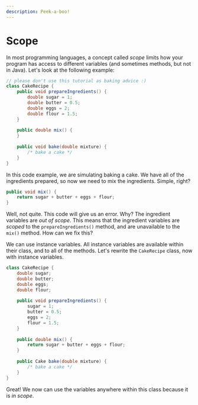 ```yaml
---
description: Peek-a-boo!
---
```


# Scope

In most programming languages, a concept called _scope_ limits how your program has access to different variables \(and sometimes methods, but not in Java\). Let's look at the following example:

```java
// please don't use this tutorial as baking advice :)
class CakeRecipe {
    public void prepareIngredients() {
        double sugar = 1;
        double butter = 0.5;
        double eggs = 2;
        double flour = 1.5;
    }
    
    public double mix() {
    }
    
    public void bake(double mixture) {
        /* bake a cake */
    }
}
```

In this code example, we are simulating baking a cake. We have all of the ingredients prepared, so now we need to mix the ingredients. Simple, right?

```java
public void mix() {
    return sugar + butter + eggs + flour;
}
```

Well, not quite. This code will give us an error. Why? The ingredient variables are _out of scope_. This means that the ingredient variables are _scoped_ to the `prepareIngredients()` method, and are unavailable to the `mix()` method. How can we fix this? 

We can use instance variables. All instance variables are available within their class, and to all of the methods. Let's rewrite the `CakeRecipe` class, now with instance variables.

```java
class CakeRecipe {
    double sugar;
    double butter;
    double eggs;
    double flour;
    
    public void prepareIngredients() {
        sugar = 1;
        butter = 0.5;
        eggs = 2;
        flour = 1.5;
    }
    
    public double mix() {
        return sugar + butter + eggs + flour;
    }
    
    public Cake bake(double mixture) {
        /* bake a cake */
    }
}
```

Great! We now can use the variables anywhere within this class because it is _in scope_.

